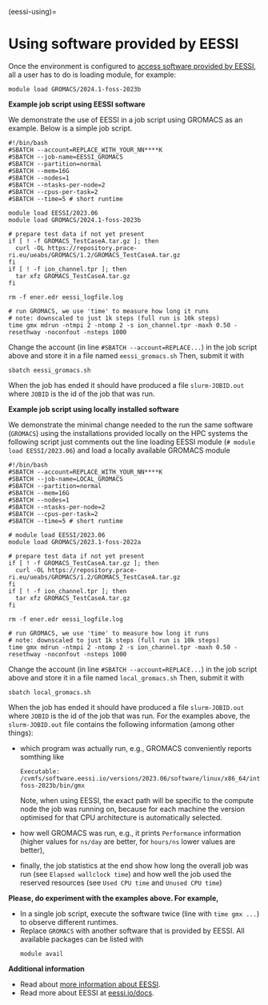 (eessi-using)=

# Using software provided by EESSI

Once the environment is configured to
[access software provided by EESSI](eessi-access-on-nris), all a
user has to do is loading module, for example:

    module load GROMACS/2024.1-foss-2023b


**Example job script using EESSI software**

We demonstrate the use of EESSI in a job script using GROMACS as an example. Below is a simple job script. 

    #!/bin/bash
    #SBATCH --account=REPLACE_WITH_YOUR_NN****K
    #SBATCH --job-name=EESSI_GROMACS
    #SBATCH --partition=normal
    #SBATCH --mem=16G
    #SBATCH --nodes=1
    #SBATCH --ntasks-per-node=2
    #SBATCH --cpus-per-task=2
    #SBATCH --time=5 # short runtime

    module load EESSI/2023.06
    module load GROMACS/2024.1-foss-2023b

    # prepare test data if not yet present
    if [ ! -f GROMACS_TestCaseA.tar.gz ]; then
      curl -OL https://repository.prace-ri.eu/ueabs/GROMACS/1.2/GROMACS_TestCaseA.tar.gz
    fi
    if [ ! -f ion_channel.tpr ]; then
      tar xfz GROMACS_TestCaseA.tar.gz
    fi

    rm -f ener.edr eessi_logfile.log

    # run GROMACS, we use 'time' to measure how long it runs
    # note: downscaled to just 1k steps (full run is 10k steps)
    time gmx mdrun -ntmpi 2 -ntomp 2 -s ion_channel.tpr -maxh 0.50 -resethway -noconfout -nsteps 1000

Change the account (in line `#SBATCH --account=REPLACE...`) in the job script
above and store it in a file named `eessi_gromacs.sh`
Then, submit it with

    sbatch eessi_gromacs.sh

When the job has ended it should have produced a file `slurm-JOBID.out` where
`JOBID` is the id of the job that was run.


**Example job script using locally installed software**

We demonstrate the minimal change needed to the run the same software
(`GROMACS`) using the installations provided locally on the HPC systems the
following script just comments out the line loading EESSI module (`# module load EESSI/2023.06`) and load a locally available GROMACS module

    #!/bin/bash
    #SBATCH --account=REPLACE_WITH_YOUR_NN****K
    #SBATCH --job-name=LOCAL_GROMACS
    #SBATCH --partition=normal
    #SBATCH --mem=16G
    #SBATCH --nodes=1
    #SBATCH --ntasks-per-node=2
    #SBATCH --cpus-per-task=2
    #SBATCH --time=5 # short runtime

    # module load EESSI/2023.06
    module load GROMACS/2023.1-foss-2022a

    # prepare test data if not yet present
    if [ ! -f GROMACS_TestCaseA.tar.gz ]; then
      curl -OL https://repository.prace-ri.eu/ueabs/GROMACS/1.2/GROMACS_TestCaseA.tar.gz
    fi
    if [ ! -f ion_channel.tpr ]; then
      tar xfz GROMACS_TestCaseA.tar.gz
    fi

    rm -f ener.edr eessi_logfile.log

    # run GROMACS, we use 'time' to measure how long it runs
    # note: downscaled to just 1k steps (full run is 10k steps)
    time gmx mdrun -ntmpi 2 -ntomp 2 -s ion_channel.tpr -maxh 0.50 -resethway -noconfout -nsteps 1000

Change the account (in line `#SBATCH --account=REPLACE...`) in the job script
above and store it in a file named `local_gromacs.sh`
Then, submit it with

    sbatch local_gromacs.sh

When the job has ended it should have produced a file `slurm-JOBID.out` where
`JOBID` is the id of the job that was run. For the examples above, the `slurm-JOBID.out`
file contains the following information (among other things):
- which program was actually run, e.g., GROMACS conveniently reports somthing like

      Executable:   /cvmfs/software.eessi.io/versions/2023.06/software/linux/x86_64/intel/skylake_avx512/software/GROMACS/2024.1-foss-2023b/bin/gmx

  Note, when using EESSI, the exact path will be specific to the
  compute node the job was running on, because for each machine the version
  optimised for that CPU architecture is automatically selected.

- how well GROMACS was run, e.g., it prints `Performance` information (higher
  values for `ns/day` are better, for `hours/ns` lower values are better),

- finally, the job statistics at the end show how long the overall job was run
  (see `Elapsed wallclock time`) and how well the job used the reserved resources
  (see `Used CPU time` and `Unused CPU time`)

**Please, do experiment with the examples above. For example,**

- In a single job script, execute the software twice (line with `time gmx ...`)
  to observe different runtimes.
- Replace `GROMACS` with another software that is provided by EESSI. All
  available packages can be listed with
  ```
  module avail
  ```

**Additional information**

- Read about [more information about EESSI](eessi-topics).
- Read more about EESSI at [eessi.io/docs](https://eessi.io/docs).
